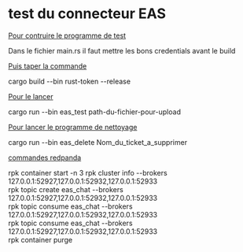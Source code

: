 # test du connecteur EAS

<u>Pour contruire le programme de test</u>

Dans le fichier main.rs il faut mettre les bons credentials avant le build

<u>Puis taper la commande</u>

cargo build --bin rust-token --release

<u>Pour le lancer</u>

cargo run --bin eas_test path-du-fichier-pour-upload

<u>Pour lancer le programme de nettoyage</u>

cargo run --bin eas_delete Nom_du_ticket_a_supprimer

<u>commandes redpanda</u>

rpk container start -n 3
rpk cluster info --brokers 127.0.0.1:52927,127.0.0.1:52932,127.0.0.1:52933<br>
rpk topic create eas_chat --brokers 127.0.0.1:52927,127.0.0.1:52932,127.0.0.1:52933<br>
rpk topic consume eas_chat --brokers 127.0.0.1:52927,127.0.0.1:52932,127.0.0.1:52933<br>
rpk topic consume eas_chat --brokers 127.0.0.1:52927,127.0.0.1:52932,127.0.0.1:52933<br>
rpk container purge